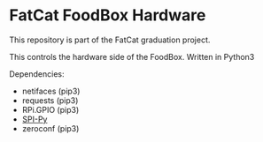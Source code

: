 # FatCat FoodBox Hardware
This repository is part of the FatCat graduation project.

This controls the hardware side of the FoodBox.
Written in Python3

Dependencies:
- netifaces (pip3)
- requests (pip3)
- RPi.GPIO (pip3)
- [SPI-Py](https://github.com/lthiery/SPI-Py)
- zeroconf (pip3)
